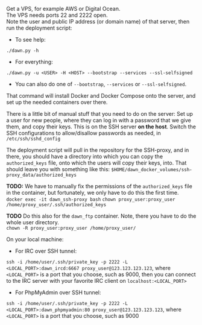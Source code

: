 Get a VPS, for example AWS or Digital Ocean.   
The VPS needs ports 22 and 2222 open.   
Note the user and public IP address (or domain name) of that server, then run the deployment script:   

- To see help:

`./dawn.py -h`

- For everything:

`./dawn.py -u <USER> -H <HOST> --bootstrap --services --ssl-selfsigned`

- You can also do one of `--bootstrap`, `--services` or `--ssl-selfsigned`.


That command will install Docker and Docker Compose onto the server, and set up the needed containers over there.

There is a little bit of manual stuff that you need to do on the server:
Set up a user for new people, where they can log in with a password that we give them, and copy their keys.
This is on the SSH server **on the host**.
Switch the SSH configurations to allow/disallow passwords as needed, in `/etc/ssh/sshd_config`


The deployment script will pull in the repository for the SSH-proxy, and in there, you should have a 
directory into which you can copy the `authorized_keys` file, onto which the users will copy their keys, into.
That should leave you with something like this:
`$HOME/dawn_docker_volumes/ssh-proxy_data/authorized_keys`

**TODO:** We have to manually fix the permissions of the `authorized_keys` file in the container, but fortunately, we only have to do this the first time.
`docker exec -it dawn_ssh-proxy bash`
`chown proxy_user:proxy_user /home/proxy_user/.ssh/authorized_keys`

**TODO** Do this also for the `dawn_ftp` container. Note, there you have to do the whole user directory.  
`chown -R proxy_user:proxy_user /home/proxy_user/`


On your local machine:

- For IRC over SSH tunnel:

`ssh -i /home/user/.ssh/private_key -p 2222 -L <LOCAL_PORT>:dawn_ircd:6667 proxy_user@123.123.123.123`, where `<LOCAL_PORT>` is a port that you choose,  such as 9000, then you can connect to the IRC server with your favorite IRC client on `localhost:<LOCAL_PORT>`

- For PhpMyAdmin over SSH tunnel:

`ssh -i /home/user/.ssh/private_key -p 2222 -L <LOCAL_PORT>:dawn_phpmyadmin:80 proxy_user@123.123.123.123`, where `<LOCAL_PORT>` is a port that you choose,  such as 9000
